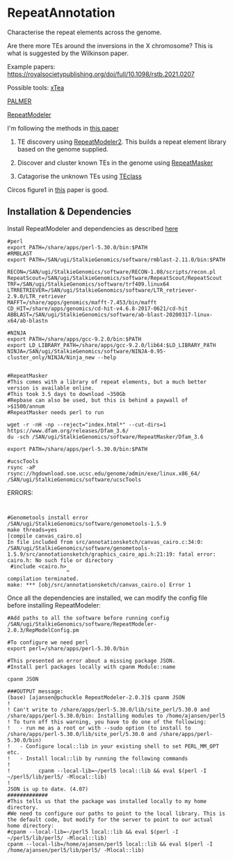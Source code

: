 # RepeatAnnotation

Characterise the repeat elements across the genome. 

Are there more TEs around the inversions in the X chromosome? This is what is suggested by the Wilkinson paper. 

Example papers: 
https://royalsocietypublishing.org/doi/full/10.1098/rstb.2021.0207


Possible tools: 
[xTea](https://www.nature.com/articles/s41467-021-24041-8)

[PALMER](https://academic.oup.com/nar/article/48/3/1146/5680708?login=false)

[RepeatModeler](https://www.pnas.org/doi/10.1073/pnas.1921046117)

I'm following the methods in [this paper](https://onlinelibrary.wiley.com/doi/full/10.1111/pbi.13493) 


1. TE discovery using [RepeatModeler2](https://github.com/Dfam-consortium/RepeatModeler). This builds a repeat element library based on the genome supplied. 

2. Discover and cluster known TEs in the genome using [RepeatMasker]()

3. Catagorise the unknown TEs using [TEclass]()



Circos figure1 in [this](https://onlinelibrary.wiley.com/doi/epdf/10.1111/1755-0998.13240?saml_referrer) paper is good. 


## Installation & Dependencies

Install RepeatModeler and dependencies as described [here](http://www.repeatmasker.org/RepeatModeler/)



```
#perl
export PATH=/share/apps/perl-5.30.0/bin:$PATH
#RMBLAST
export PATH=/SAN/ugi/StalkieGenomics/software/rmblast-2.11.0/bin:$PATH

RECON=/SAN/ugi/StalkieGenomics/software/RECON-1.08/scripts/recon.pl 
RepeatScout=/SAN/ugi/StalkieGenomics/software/RepeatScout/RepeatScout
TRF=/SAN/ugi/StalkieGenomics/software/trf409.linux64 
LTRRETRIEVER=/SAN/ugi/StalkieGenomics/software/LTR_retriever-2.9.0/LTR_retriever
MAFFT=/share/apps/genomics/mafft-7.453/bin/mafft
CD_HIT=/share/apps/genomics/cd-hit-v4.6.8-2017-0621/cd-hit
ABBLAST=/SAN/ugi/StalkieGenomics/software/ab-blast-20200317-linux-x64/ab-blastn

#NINJA
export PATH=/share/apps/gcc-9.2.0/bin:$PATH
export LD_LIBRARY_PATH=/share/apps/gcc-9.2.0/lib64:$LD_LIBRARY_PATH
NINJA=/SAN/ugi/StalkieGenomics/software/NINJA-0.95-cluster_only/NINJA/Ninja_new --help


#RepeatMasker
#This comes with a library of repeat elements, but a much better version is available online. 
#This took 3.5 days to download ~350Gb 
#Repbase can also be used, but this is behind a paywall of >$1500/annum
#RepeatMasker needs perl to run

wget -r -nH -np --reject="index.html*" --cut-dirs=1 https://www.dfam.org/releases/Dfam_3.6/
du -sch /SAN/ugi/StalkieGenomics/software/RepeatMasker/Dfam_3.6

export PATH=/share/apps/perl-5.30.0/bin:$PATH

#ucscTools
rsync -aP rsync://hgdownload.soe.ucsc.edu/genome/admin/exe/linux.x86_64/ /SAN/ugi/StalkieGenomics/software/ucscTools
```

ERRORS: 
```


#Genometools install error
/SAN/ugi/StalkieGenomics/software/genometools-1.5.9
make threads=yes
[compile canvas_cairo.o]
In file included from src/annotationsketch/canvas_cairo.c:34:0:
/SAN/ugi/StalkieGenomics/software/genometools-1.5.9/src/annotationsketch/graphics_cairo_api.h:21:19: fatal error: cairo.h: No such file or directory
 #include <cairo.h>
                   ^
compilation terminated.
make: *** [obj/src/annotationsketch/canvas_cairo.o] Error 1
```


Once all the dependencies are installed, we can modify the config file before installing RepeatModeler: 
```
#Add paths to all the software before running config
/SAN/ugi/StalkieGenomics/software/RepeatModeler-2.0.3/RepModelConfig.pm 

#To configure we need perl
export perl=/share/apps/perl-5.30.0/bin

#This presented an error about a missing package JSON. 
#Install perl packages locally with cpanm Module::name

cpanm JSON

###OUTPUT message:
(base) [ajansen@pchuckle RepeatModeler-2.0.3]$ cpanm JSON
!
! Can't write to /share/apps/perl-5.30.0/lib/site_perl/5.30.0 and /share/apps/perl-5.30.0/bin: Installing modules to /home/ajansen/perl5
! To turn off this warning, you have to do one of the following:
!   - run me as a root or with --sudo option (to install to /share/apps/perl-5.30.0/lib/site_perl/5.30.0 and /share/apps/perl-5.30.0/bin)
!   - Configure local::lib in your existing shell to set PERL_MM_OPT etc.
!   - Install local::lib by running the following commands
!
!         cpanm --local-lib=~/perl5 local::lib && eval $(perl -I ~/perl5/lib/perl5/ -Mlocal::lib)
!
JSON is up to date. (4.07)
#############
#This tells us that the package was installed locally to my home directory. 
#We need to configure our paths to point to the local library. This is the default code, but modify for the server to point to our actual home directory: 
#cpanm --local-lib=~/perl5 local::lib && eval $(perl -I ~/perl5/lib/perl5/ -Mlocal::lib)
cpanm --local-lib=/home/ajansen/perl5 local::lib && eval $(perl -I /home/ajansen/perl5/lib/perl5/ -Mlocal::lib)

```


